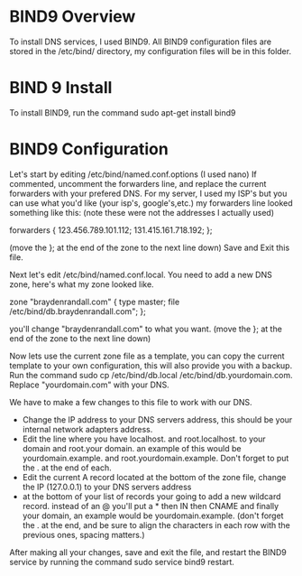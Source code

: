 # BIND9 Overview
To install DNS services, I used BIND9. All BIND9 configuration files are stored in the /etc/bind/ directory, my configuration files will be in this folder.

# BIND 9 Install
To install BIND9, run the command sudo apt-get install bind9
# BIND9 Configuration
Let's start by editing /etc/bind/named.conf.options (I used nano)
If commented, uncomment the forwarders line, and replace the current forwarders with your prefered DNS. For my server, I used my ISP's but you can use what you'd like (your isp's, google's,etc.)      my forwarders line looked something like this:
(note these were not the addresses I actually used)

forwarders {
     123.456.789.101.112;
     131.415.161.718.192;
};

(move the }; at the end of the zone to the next line down)
Save and Exit this file.

Next let's edit /etc/bind/named.conf.local.
You need to add a new DNS zone, here's what my zone looked like.

zone "braydenrandall.com" {
     type master;
     file /etc/bind/db.braydenrandall.com";
};

you'll change "braydenrandall.com" to what you want.
(move the }; at the end of the zone to the next line down)

Now lets use the current zone file as a template, you can copy the current template to your own configuration, this will also provide you with a backup. Run the command sudo cp /etc/bind/db.local /etc/bind/db.yourdomain.com. Replace "yourdomain.com" with your DNS.

We have to make a few changes to this file to work with our DNS.
- Change the IP address to your DNS servers address, this should be your internal network adapters address.
- Edit the line where you have localhost. and root.localhost. to your domain and root.your domain.
an example of this would be yourdomain.example. and root.yourdomain.example.
Don't forget to put the . at the end of each.
- Edit the current A record located at the bottom of the zone file, change the IP (127.0.0.1) to your DNS servers address
- at the bottom of your list of records your going to add a new wildcard record.
instead of an @ you'll put a * then IN then CNAME and finally your domain, an example would be yourdomain.example. (don't forget the . at the end, and be sure to align the characters in each row with the previous ones, spacing matters.)

After making all your changes, save and exit the file, and restart the BIND9 service by running the command sudo service bind9 restart.
